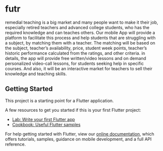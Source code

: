 # futr

remedial teaching is a big market and many people want to make it their job, especially retired teachers and advanced college students, who has the required knowledge and can teaches others. Our mobile App will provide a platform to facilitate this process and help students that are struggling with a subject, by matching them with a teacher. The matching will be based on the subject, teacher’s availability, price, student week points, teacher’s historic performance calculated from the ratings, and other criteria. in details, the app will provide free written/video lessons and on demand personalized video-call lessons, for students seeking help in specific courses. And also, it will be an interactive market for teachers to sell their knowledge and teaching skills.

## Getting Started

This project is a starting point for a Flutter application.

A few resources to get you started if this is your first Flutter project:

- [Lab: Write your first Flutter app](https://flutter.dev/docs/get-started/codelab)
- [Cookbook: Useful Flutter samples](https://flutter.dev/docs/cookbook)

For help getting started with Flutter, view our
[online documentation](https://flutter.dev/docs), which offers tutorials,
samples, guidance on mobile development, and a full API reference.
